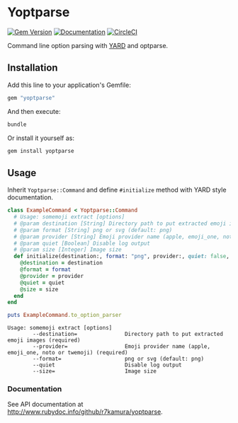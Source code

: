 # Yoptparse

[![Gem Version](https://badge.fury.io/rb/yoptparse.svg)](https://badge.fury.io/rb/yoptparse)
[![Documentation](http://img.shields.io/badge/docs-rdoc.info-blue.svg)](http://www.rubydoc.info/github/r7kamura/yoptparse)
[![CircleCI](https://circleci.com/gh/r7kamura/yoptparse.svg?style=svg)](https://circleci.com/gh/r7kamura/yoptparse)

Command line option parsing with [YARD](http://yardoc.org/) and optparse.

## Installation

Add this line to your application's Gemfile:

```ruby
gem "yoptparse"
```

And then execute:

```bash
bundle
```

Or install it yourself as:

```bash
gem install yoptparse
```

## Usage

Inherit `Yoptparse::Command` and define `#initialize` method with YARD style documentation.

```ruby
class ExampleCommand < Yoptparse::Command
  # Usage: somemoji extract [options]
  # @param destination [String] Directory path to put extracted emoji images
  # @param format [String] png or svg (default: png)
  # @param provider [String] Emoji provider name (apple, emoji_one, noto or twemoji)
  # @param quiet [Boolean] Disable log output
  # @param size [Integer] Image size
  def initialize(destination:, format: "png", provider:, quiet: false, size: 64)
    @destination = destination
    @format = format
    @provider = provider
    @quiet = quiet
    @size = size
  end
end

puts ExampleCommand.to_option_parser
```

```
Usage: somemoji extract [options]
        --destination=               Directory path to put extracted emoji images (required)
        --provider=                  Emoji provider name (apple, emoji_one, noto or twemoji) (required)
        --format=                    png or svg (default: png)
        --quiet                      Disable log output
        --size=                      Image size
```

### Documentation

See API documentation at http://www.rubydoc.info/github/r7kamura/yoptparse.
